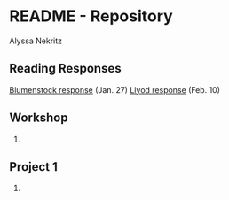 # README - Repository
Alyssa Nekritz

## Reading Responses
[Blumenstock response](https://github.com/alyssanekk/1-24/blob/master/blumenstock.md) (Jan. 27)
[Llyod response](https://) (Feb. 10)

## Workshop

1. 

## Project 1

1. 
